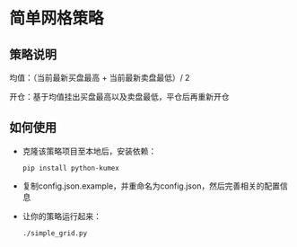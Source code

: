 # 简单网格策略

## 策略说明

均值：（当前最新买盘最高 + 当前最新卖盘最低）/ 2

开仓：基于均值挂出买盘最高以及卖盘最低，平仓后再重新开仓

## 如何使用

* 克隆该策略项目至本地后，安装依赖：
  ```shell script
  pip install python-kumex
  ```

* 复制config.json.example，并重命名为config.json，然后完善相关的配置信息

* 让你的策略运行起来：

  ```shell
  ./simple_grid.py
  ```

  